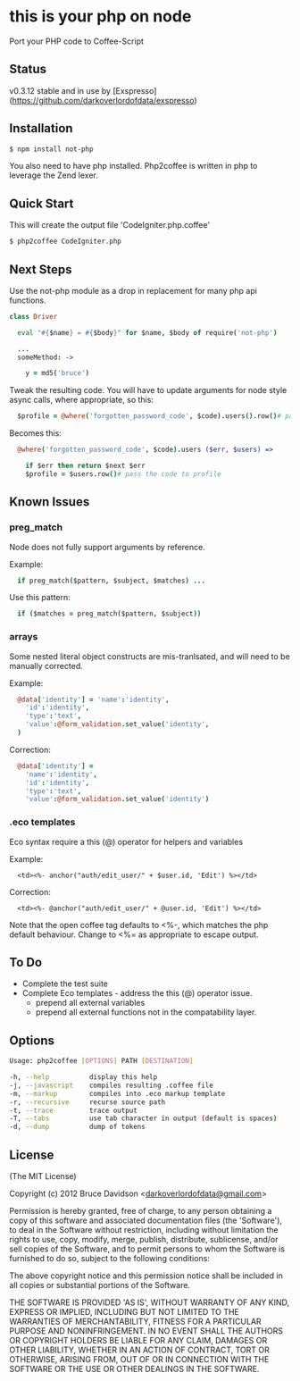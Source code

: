 # this is your php on node

Port your PHP code to Coffee-Script

## Status

v0.3.12 stable and in use by [Exspresso] (https://github.com/darkoverlordofdata/exspresso)

## Installation

```bash
$ npm install not-php
```

You also need to have php installed. Php2coffee is written in php to leverage the Zend lexer.

## Quick Start

  This will create the output file 'CodeIgniter.php.coffee'

```bash
$ php2coffee CodeIgniter.php
```


## Next Steps

  Use the not-php module as a drop in replacement for many php api functions.


```CoffeeScript
class Driver

  eval "#{$name} = #{$body}" for $name, $body of require('not-php')

  ...
  someMethod: ->

    y = md5('bruce')

```




  Tweak the resulting code. You will have to update arguments for node style async calls,
  where appropriate, so this:

```CoffeeScript
  $profile = @where('forgotten_password_code', $code).users().row()# pass the code to profile
```

  Becomes this:

```CoffeeScript
  @where('forgotten_password_code', $code).users ($err, $users) =>

    if $err then return $next $err
    $profile = $users.row()# pass the code to profile
```


## Known Issues
### preg_match

  Node does not fully support arguments by reference.


  Example:

```CoffeeScript
  if preg_match($pattern, $subject, $matches) ...
```

  Use this pattern:

```CoffeeScript
  if ($matches = preg_match($pattern, $subject))
```

### arrays

  Some nested literal object constructs are mis-tranlsated, and will need to be manually corrected.


  Example:

```CoffeeScript
  @data['identity'] = 'name':'identity',
    'id':'identity',
    'type':'text',
    'value':@form_validation.set_value('identity',
  )
```

  Correction:

```CoffeeScript
  @data['identity'] =
    'name':'identity',
    'id':'identity',
    'type':'text',
    'value':@form_validation.set_value('identity')
```

### .eco templates

  Eco syntax require a this (@) operator for helpers and variables


  Example:

```eco
  <td><%- anchor("auth/edit_user/" + $user.id, 'Edit') %></td>
```

  Correction:

```eco
  <td><%- @anchor("auth/edit_user/" + @user.id, 'Edit') %></td>
```

  Note that the open coffee tag defaults to <%-, which matches the php default behaviour.
  Change to <%= as appropriate to escape output.

## To Do

  * Complete the test suite
  * Complete Eco templates - address the this (@) operator issue.
    * prepend all external variables
    * prepend all external functions not in the compatability layer.

## Options

```bash
Usage: php2coffee [OPTIONS] PATH [DESTINATION]

-h, --help          display this help
-j, --javascript    compiles resulting .coffee file
-m, --markup        compiles into .eco markup template
-r, --recursive     recurse source path
-t, --trace         trace output
-T, --tabs          use tab character in output (default is spaces)
-d, --dump          dump of tokens
```

## License

(The MIT License)

Copyright (c) 2012 Bruce Davidson &lt;darkoverlordofdata@gmail.com&gt;

Permission is hereby granted, free of charge, to any person obtaining
a copy of this software and associated documentation files (the
'Software'), to deal in the Software without restriction, including
without limitation the rights to use, copy, modify, merge, publish,
distribute, sublicense, and/or sell copies of the Software, and to
permit persons to whom the Software is furnished to do so, subject to
the following conditions:

The above copyright notice and this permission notice shall be
included in all copies or substantial portions of the Software.

THE SOFTWARE IS PROVIDED 'AS IS', WITHOUT WARRANTY OF ANY KIND,
EXPRESS OR IMPLIED, INCLUDING BUT NOT LIMITED TO THE WARRANTIES OF
MERCHANTABILITY, FITNESS FOR A PARTICULAR PURPOSE AND NONINFRINGEMENT.
IN NO EVENT SHALL THE AUTHORS OR COPYRIGHT HOLDERS BE LIABLE FOR ANY
CLAIM, DAMAGES OR OTHER LIABILITY, WHETHER IN AN ACTION OF CONTRACT,
TORT OR OTHERWISE, ARISING FROM, OUT OF OR IN CONNECTION WITH THE
SOFTWARE OR THE USE OR OTHER DEALINGS IN THE SOFTWARE.

